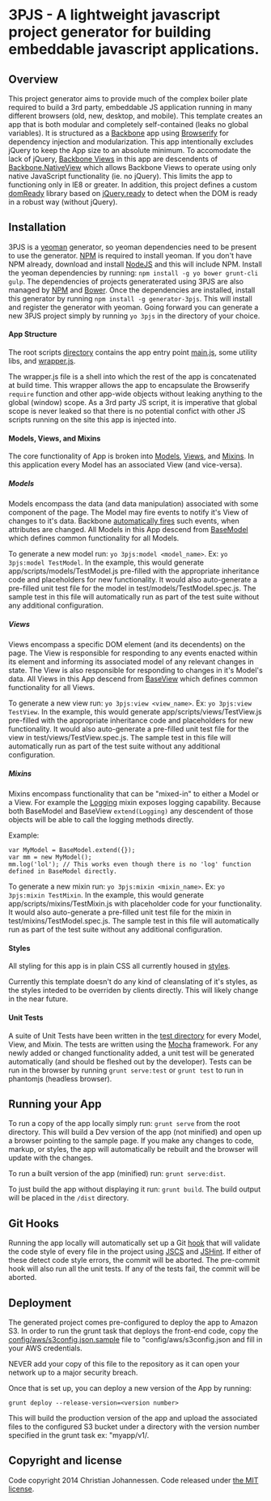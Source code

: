 3PJS - A lightweight javascript project generator for building embeddable javascript applications.
===================

## Overview
This project generator aims to provide much of the complex boiler plate required to build a 3rd party, embeddable JS application running in many different browsers (old, new, desktop, and mobile). This template creates an app that is both modular and completely self-contained (leaks no global variables). It is structured as a [Backbone](http://documentcloud.github.io/backbone/) app using [Browserify](http://browserify.org/) for dependency injection and modularization. This app intentionally excludes jQuery to keep the App size to an absolute minimum. To accomodate the lack of jQuery, [Backbone Views](http://documentcloud.github.io/backbone/#View) in this app are descendents of [Backbone.NativeView](https://github.com/akre54/Backbone.NativeView) which allows Backbone Views to operate using only native JavaScript functionality (ie. no jQuery). This limits the app to functioning only in IE8 or greater. In addition, this project defines a custom [domReady](app/scripts/domReady.js) library based on [jQuery.ready](http://api.jquery.com/ready/) to detect when the DOM is ready in a robust way (without jQuery).

## Installation
3PJS is a [yeoman](http://yeoman.io/) generator, so yeoman dependencies need to be present to use the generator. [NPM](https://www.npmjs.com/) is required to install yeoman. If you don't have NPM already, download and install [NodeJS](http://nodejs.org/) and this will include NPM. Install the yeoman dependencies by running: `npm install -g yo bower grunt-cli gulp`. The dependencies of projects generaterated using 3PJS are also managed by [NPM](https://www.npmjs.org/) and [Bower](http://bower.io/). Once the dependencies are installed, install this generator by running `npm install -g generator-3pjs`. This will install and register the generator with yeoman. Going forward you can generate a new 3PJS project simply by running `yo 3pjs` in the directory of your choice.

#### App Structure

The root scripts [directory](app/scripts) contains the app entry point [main.js](app/scripts/main.js), some utility libs, and [wrapper.js](app/scripts/wrapper.js).

The wrapper.js file is a shell into which the rest of the app is concatenated at build time. This wrapper allows the app to encapsulate the Browserify `require` function and other app-wide objects without leaking anything to the global (window) scope. As a 3rd party JS script, it is imperative that global scope is never leaked so that there is no potential confict with other JS scripts running on the site this app is injected into.

#### Models, Views, and Mixins

The core functionality of App is broken into [Models](app/scripts/models), [Views](app/scripts/views), and [Mixins](app/scripts/mixins). In this application every Model has an associated View (and vice-versa).

##### Models

Models encompass the data (and data manipulation) associated with some component of the page. The Model may fire events to notify it's View of changes to it's data. Backbone [automatically fires](http://documentcloud.github.io/backbone/#Events-catalog) such events, when attributes are changed. All Models in this App descend from [BaseModel](app/scripts/models/BaseModel.js) which defines common functionality for all Models.

To generate a new model run: `yo 3pjs:model <model_name>`. Ex: `yo 3pjs:model TestModel`. In the example, this would generate app/scripts/models/TestModel.js pre-filled with the appropriate inheritance code and placeholders for new functionality. It would also auto-generate a pre-filled unit test file for the model in test/models/TestModel.spec.js. The sample test in this file will automatically run as part of the test suite without any additional configuration.

##### Views

Views encompass a specific DOM element (and its decendents) on the page. The View is responsible for responding to any events enacted within its element and informing its associated model of any relevant changes in state. The View is also responsible for responding to changes in it's Model's data. All Views in this App descend from [BaseView](app/scripts/views/BaseView.js) which defines common functionality for all Views.

To generate a new view run: `yo 3pjs:view <view_name>`. Ex: `yo 3pjs:view TestView`. In the example, this would generate app/scripts/views/TestView.js pre-filled with the appropriate inheritance code and placeholders for new functionality. It would also auto-generate a pre-filled unit test file for the view in test/views/TestView.spec.js. The sample test in this file will automatically run as part of the test suite without any additional configuration.

##### Mixins

Mixins encompass functionality that can be "mixed-in" to either a Model or a View. For example the [Logging](app/scripts/mixins/Logging.js) mixin exposes logging capability. Because both BaseModel and BaseView `extend(Logging)` any descendent of those objects will be able to call the logging methods directly.

Example:
```
var MyModel = BaseModel.extend({});
var mm = new MyModel();
mm.log('lol'); // This works even though there is no 'log' function defined in BaseModel directly.
```

To generate a new mixin run: `yo 3pjs:mixin <mixin_name>`. Ex: `yo 3pjs:mixin TestMixin`. In the example, this would generate app/scripts/mixins/TestMixin.js with placeholder code for your functionality. It would also auto-generate a pre-filled unit test file for the mixin in test/mixins/TestModel.spec.js. The sample test in this file will automatically run as part of the test suite without any additional configuration.

#### Styles
All styling for this app is in plain CSS all currently housed in [styles](app/styles).

Currently this template doesn't do any kind of cleanslating of it's styles, as the styles inteded to be overriden by clients directly. This will likely change in the near future.

#### Unit Tests

A suite of Unit Tests have been written in the [test directory](test) for every Model, View, and Mixin. The tests are written using the [Mocha](http://visionmedia.github.io/mocha/) framework. For any newly added or changed functionality added, a unit test will be generated automatically (and should be fleshed out by the developer). Tests can be run in the browser by running `grunt serve:test` or `grunt test` to run in phantomjs (headless browser).

## Running your App
To run a copy of the app locally simply run: `grunt serve` from the root directory. This will build a Dev version of the app (not minified) and open up a browser pointing to the sample page. If you make any changes to code, markup, or styles, the app will automatically be rebuilt and the browser will update with the changes.

To run a built version of the app (minified) run: `grunt serve:dist`.

To just build the app without displaying it run: `grunt build`. The build output will be placed in the `/dist` directory.

## Git Hooks
Running the app locally will automatically set up a Git [hook](http://git-scm.com/book/en/Customizing-Git-Git-Hooks) that will validate the code style of every file in the project using [JSCS](https://github.com/jscs-dev/node-jscs) and [JSHint](http://www.jshint.com/docs/). If either of these detect code style errors, the commit will be aborted. The pre-commit hook will also run all the unit tests. If any of the tests fail, the commit will be aborted.

## Deployment
The generated project comes pre-configured to deploy the app to Amazon S3. In order to run the grunt task that deploys the front-end code, copy the [config/aws/s3config.json.sample](config/aws/s3config.json.sample) file to "config/aws/s3config.json and fill in your AWS credentials.

NEVER add your copy of this file to the repository as it can open your network up to a major security breach.

Once that is set up, you can deploy a new version of the App by running:
```
grunt deploy --release-version=<version number>
```

This will build the production version of the app and upload the associated files to the configured S3 bucket under a directory with the version number specified in the grunt task ex: "myapp/v1/.

## Copyright and license

Code copyright 2014 Christian Johannessen. Code released under [the MIT license](https://github.com/ceejtron/3PJS/blob/master/LICENSE).
